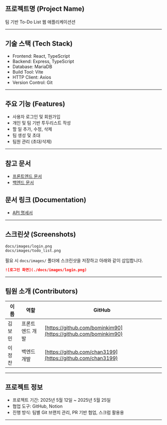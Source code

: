 ## 프로젝트명 (Project Name)

팀 기반 To-Do List 웹 애플리케이션션

---

## 기술 스택 (Tech Stack)

- Frontend: React, TypeScript
- Backend: Express, TypeScript
- Database: MariaDB
- Build Tool: Vite
- HTTP Client: Axios
- Version Control: Git

---

## 주요 기능 (Features)

- 사용자 로그인 및 회원가입
- 개인 및 팀 기반 투두리스트 작성
- 할 일 추가, 수정, 삭제
- 팀 생성 및 초대
- 팀원 관리 (초대/삭제)

---

## 참고 문서

- [프론트엔드 문서](./docs/frontend.md)
- [백엔드 문서](./docs/backend.md)

## 문서 링크 (Documentation)

- [API 명세서](./docs/api/api.md)

---

## 스크린샷 (Screenshots)

```
docs/images/login.png
docs/images/todo_list.png
```

필요 시 `docs/images/` 폴더에 스크린샷을 저장하고 아래와 같이 삽입합니다.

```md
![로그인 화면](./docs/images/login.png)
```

---

## 팀원 소개 (Contributors)

| 이름   | 역할            | GitHub                                                         |
| ------ | --------------- | -------------------------------------------------------------- |
| 김보민 | 프론트엔드 개발 | [https://github.com/bominkim90](https://github.com/bominkim90) |
| 이정찬 | 백엔드 개발     | [https://github.com/chan3199](https://github.com/chan3199)     |

---

## 프로젝트 정보

- 프로젝트 기간: 2025년 5월 12일 ~ 2025년 5월 25일
- 협업 도구: GitHub, Notion
- 진행 방식: 팀별 Git 브랜치 관리, PR 기반 협업, 스크럼 활용용

---
